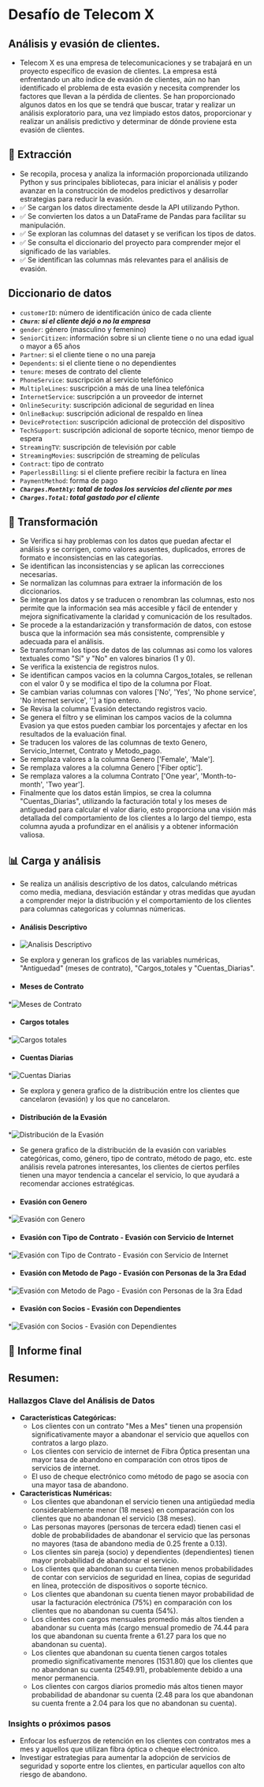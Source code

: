 # Desafío de Telecom X

## Análisis y evasión de clientes.

* Telecom X es una empresa de telecomunicaciones y se trabajará en un proyecto específico de evasion de clientes. La empresa está enfrentando un alto índice de evasión de clientes, aún no han identificado el problema de esta evasión y necesita comprender los factores que llevan a la pérdida de clientes. Se han proporcionado algunos datos en los que se tendrá que buscar, tratar y realizar un análisis exploratorio para, una vez limpiado estos datos, proporcionar y realizar un análisis predictivo y determinar de dónde proviene esta evasión de clientes.

## 📌 Extracción

* Se recopila, procesa y analiza la información proporcionada utilizando Python y sus principales bibliotecas, para iniciar el análisis y poder avanzar en la construcción de modelos predictivos y desarrollar estrategias para reducir la evasión.
* ✅ Se cargan los datos directamente desde la API utilizando Python.
* ✅ Se convierten los datos a un DataFrame de Pandas para facilitar su manipulación.
* ✅ Se exploran las columnas del dataset y se verifican los tipos de datos.
* ✅ Se consulta el diccionario del proyecto para comprender mejor el significado de las variables.
* ✅ Se identifican las columnas más relevantes para el análisis de evasión.

 ## Diccionario de datos

- `customerID`: número de identificación único de cada cliente
- ***`Churn`: si el cliente dejó o no la empresa***
- `gender`: género (masculino y femenino)
- `SeniorCitizen`: información sobre si un cliente tiene o no una edad igual o mayor a 65 años
- `Partner`: si el cliente tiene o no una pareja
- `Dependents`: si el cliente tiene o no dependientes
- `tenure`: meses de contrato del cliente
- `PhoneService`: suscripción al servicio telefónico
- `MultipleLines`: suscripción a más de una línea telefónica
- `InternetService`: suscripción a un proveedor de internet
- `OnlineSecurity`: suscripción adicional de seguridad en línea
- `OnlineBackup`: suscripción adicional de respaldo en línea
- `DeviceProtection`: suscripción adicional de protección del dispositivo
- `TechSupport`: suscripción adicional de soporte técnico, menor tiempo de espera
- `StreamingTV`: suscripción de televisión por cable
- `StreamingMovies`: suscripción de streaming de películas
- `Contract`: tipo de contrato
- `PaperlessBilling`: si el cliente prefiere recibir la factura en línea
- `PaymentMethod`: forma de pago
- ***`Charges.Monthly`: total de todos los servicios del cliente por mes***
- ***`Charges.Total`: total gastado por el cliente***

## 🔧 Transformación

* Se Verifica si hay problemas con los datos que puedan afectar el análisis y se corrigen, como valores ausentes, duplicados, errores de formato e inconsistencias en las categorías.
* Se identifican las inconsistencias y se aplican las correcciones necesarias.
* Se normalizan las columnas para extraer la información de los diccionarios.
* Se integran los datos y se traducen o renombran las columnas, esto nos permite que la información sea más accesible y fácil de entender y mejora significativamente la claridad y comunicación de los resultados.
* Se procede a la estandarización y transformación de datos, con estose busca que la información sea más consistente, comprensible y adecuada para el análisis.
* Se transforman los tipos de datos de las columnas asi como los valores textuales como "Sí" y "No" en valores binarios (1 y 0).
* Se verifica la existencia de registros nulos.
* Se identifican campos vacios en la columna Cargos_totales, se rellenan con el valor 0 y se modifica el tipo de la columna por Float.
* Se cambian varias columnas con valores ['No', 'Yes', 'No phone service', 'No internet service', ''] a tipo entero.
* Se Revisa la columna Evasión detectando registros vacio.
* Se genera el filtro y se eliminan los campos vacios de la columna Evasion ya que estos pueden cambiar los porcentajes y afectar en los resultados de la evaluación final.
* Se traducen los valores de las columnas de texto Genero, Servicio_Internet, Contrato y Metodo_pago.
* Se remplaza valores a la columna Genero ['Female', 'Male'].
* Se remplaza valores a la columna Genero ['Fiber optic'].
* Se remplaza valores a la columna Contrato ['One year', 'Month-to-month', 'Two year'].
* Finalmente que los datos están limpios, se crea la columna "Cuentas_Diarias", utilizando la facturación total y los meses de antiguedad para calcular el valor diario, esto proporciona una visión más detallada del comportamiento de los clientes a lo largo del tiempo, esta columna ayuda a profundizar en el análisis y a obtener información valiosa.

## 📊 Carga y análisis
* Se realiza un análisis descriptivo de los datos, calculando métricas como media, mediana, desviación estándar y otras medidas que ayudan a comprender mejor la distribución y el comportamiento de los clientes para columnas categoricas y columnas númericas.
* #### Análisis Descriptivo
* ![Analisis Descriptivo](https://github.com/GabrielGitHub1709/Challenge_2_Telecom_X/blob/9a7482c14463dafcc792af90eea13785cab6f849/Reportes_y_Graficas/AnalisisDescriptivo.PNG)

* Se explora y generan los graficos de las variables numéricas, "Antiguedad" (meses de contrato), "Cargos_totales y "Cuentas_Diarias".
* #### Meses de Contrato
*![Meses de Contrato](https://github.com/GabrielGitHub1709/Challenge_2_Telecom_X/blob/9a7482c14463dafcc792af90eea13785cab6f849/Reportes_y_Graficas/MeseContrato.PNG)
* #### Cargos totales
*![Cargos totales](https://github.com/GabrielGitHub1709/Challenge_2_Telecom_X/blob/9a7482c14463dafcc792af90eea13785cab6f849/Reportes_y_Graficas/CargosTotales.PNG)
* #### Cuentas Diarias
*![Cuentas Diarias](https://github.com/GabrielGitHub1709/Challenge_2_Telecom_X/blob/9a7482c14463dafcc792af90eea13785cab6f849/Reportes_y_Graficas/CuentasDiarias.PNG)

* Se explora y genera grafico de la distribución entre los clientes que cancelaron (evasión) y los que no cancelaron.
* #### Distribución de la Evasión
*![Distribución de la Evasión](https://github.com/GabrielGitHub1709/Challenge_2_Telecom_X/blob/9a7482c14463dafcc792af90eea13785cab6f849/Reportes_y_Graficas/DistribucionEvasion.PNG)
* Se genera grafico de la distribución de la evasión con variables categóricas, como, género, tipo de contrato, método de pago, etc. este análisis revela patrones interesantes, los clientes de ciertos perfiles tienen una mayor tendencia a cancelar el servicio, lo que ayudará a recomendar acciones estratégicas.
* #### Evasión con Genero
*![Evasión con Genero](https://github.com/GabrielGitHub1709/Challenge_2_Telecom_X/blob/9a7482c14463dafcc792af90eea13785cab6f849/Reportes_y_Graficas/EvacionGenero.PNG)
* #### Evasión con Tipo de Contrato - Evasión con Servicio de Internet
*![Evasión con Tipo de Contrato - Evasión con Servicio de Internet](https://github.com/GabrielGitHub1709/Challenge_2_Telecom_X/blob/9a7482c14463dafcc792af90eea13785cab6f849/Reportes_y_Graficas/EvasionTipoContrato-ServInternet.PNG)
* #### Evasión con Metodo de Pago - Evasión con Personas de la 3ra Edad
*![Evasión con Metodo de Pago - Evasión con Personas de la 3ra Edad](https://github.com/GabrielGitHub1709/Challenge_2_Telecom_X/blob/9a7482c14463dafcc792af90eea13785cab6f849/Reportes_y_Graficas/EvasionMetPago-Persona3raEdad.PNG)
* #### Evasión con Socios - Evasión con Dependientes
*![Evasión con Socios - Evasión con Dependientes](https://github.com/GabrielGitHub1709/Challenge_2_Telecom_X/blob/9a7482c14463dafcc792af90eea13785cab6f849/Reportes_y_Graficas/EvasionSocios-Dependientes.PNG)

## 📄 Informe final

## Resumen:

### Hallazgos Clave del Análisis de Datos

*   **Características Categóricas:**
	* Los clientes con un contrato "Mes a Mes" tienen una propensión significativamente mayor a abandonar el servicio que aquellos con contratos a largo plazo.
	* Los clientes con servicio de internet de Fibra Óptica presentan una mayor tasa de abandono en comparación con otros tipos de servicios de internet.
	* El uso de cheque electrónico como método de pago se asocia con una mayor tasa de abandono.
*	**Características Numéricas:**
	*  Los clientes que abandonan el servicio tienen una antigüedad media considerablemente menor (18 meses) en comparación con los clientes que no abandonan el servicio (38 meses).
	* Las personas mayores (personas de tercera edad) tienen casi el doble de probabilidades de abandonar el servicio que las personas no mayores (tasa de abandono media de 0.25 frente a 0.13).
	*  Los clientes sin pareja (socio) y dependientes (dependientes) tienen mayor probabilidad de abandonar el servicio.
	* Los clientes que abandonan su cuenta tienen menos probabilidades de contar con servicios de seguridad en línea, copias de seguridad en línea, protección de dispositivos o soporte técnico.
	*  Los clientes que abandonan su cuenta tienen mayor probabilidad de usar la facturación electrónica (75%) en comparación con los clientes que no abandonan su cuenta (54%).
	* Los clientes con cargos mensuales promedio más altos tienden a abandonar su cuenta más (cargo mensual promedio de 74.44 para los que abandonan su cuenta frente a 61.27 para los que no abandonan su cuenta).
	* Los clientes que abandonan su cuenta tienen cargos totales promedio significativamente menores (1531.80) que los clientes que no abandonan su cuenta (2549.91), probablemente debido a una menor permanencia.
	* Los clientes con cargos diarios promedio más altos tienen mayor probabilidad de abandonar su cuenta (2.48 para los que abandonan su cuenta frente a 2.04 para los que no abandonan su cuenta).

### Insights o próximos pasos

* Enfocar los esfuerzos de retención en los clientes con contratos mes a mes y aquellos que utilizan fibra óptica o cheque electrónico.
* Investigar estrategias para aumentar la adopción de servicios de seguridad y soporte entre los clientes, en particular aquellos con alto riesgo de abandono.










